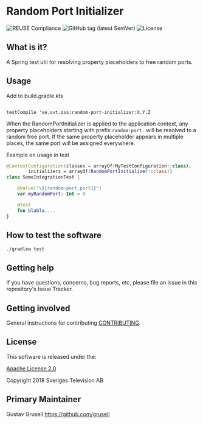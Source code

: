 
# Random Port Initializer

![REUSE Compliance](https://img.shields.io/reuse/compliance/github.com/svt/random-port-initializer)
![GitHub tag (latest SemVer)](https://img.shields.io/github/v/tag/svt/random-port-initializer)
![License](https://img.shields.io/badge/License-Apache%202.0-blue.svg)

## What is it?

A Spring test util for resolving property placeholders to free random ports.

## Usage

Add to build.gradle.kts

```console

testCompile 'se.svt.oss:random-port-initializer:X.Y.Z

```

When the RandomPortInitializer is applied to the application context, any property placeholders
starting with prefix ```random-port.``` will be resolved to a random free port. If the same
property placeholder appears in multiple places, the same port will be assigned everywhere.

Example on usage in test

```kotlin
@ContextConfiguration(classes = arrayOf(MyTestConfiguration::class),
        initializers = arrayOf(RandomPortInitializer::class))
class SomeIntegrationTest {

    @Value("\${random-port.port1}")
    var myRandomPort: Int = 0

    @Test
    fun blabla....
}
```


## How to test the software

```console
./gradlew test
```

## Getting help

If you have questions, concerns, bug reports, etc, please file an issue in this repository's Issue Tracker.

## Getting involved

General instructions for contributing [CONTRIBUTING](docs/CONTRIBUTING.adoc).

## License

This software is released under the:

[Apache License 2.0](LICENSE)

Copyright 2018 Sveriges Television AB

## Primary Maintainer

Gustav Grusell <https://github.com/grusell>
